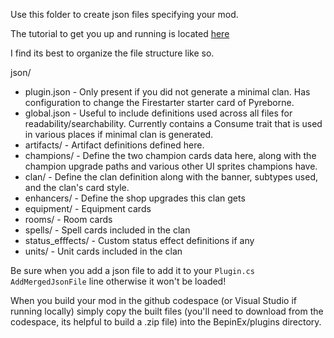 Use this folder to create json files specifying your mod.

The tutorial to get you up and running is located [here](https://github.com/Monster-Train-2-Modding-Group/Trainworks-Reloaded/wiki)

I find its best to organize the file structure like so.

json/

* plugin.json - Only present if you did not generate a minimal clan. Has configuration to change the Firestarter starter card of Pyreborne.
* global.json - Useful to include definitions used across all files for readability/searchability. Currently contains a Consume trait that is used in various places if minimal clan is generated.
* artifacts/ - Artifact definitions defined here.
* champions/ - Define the two champion cards data here, along with the champion upgrade paths and various other UI sprites champions have.
* clan/ - Define the clan definition along with the banner, subtypes used, and the clan's card style.
* enhancers/ - Define the shop upgrades this clan gets
* equipment/ - Equipment cards
* rooms/ - Room cards
* spells/ - Spell cards included in the clan
* status_efffects/ - Custom status effect definitions if any
* units/ - Unit cards included in the clan

Be sure when you add a json file to add it to your `Plugin.cs` `AddMergedJsonFile` line otherwise it won't be loaded!

When you build your mod in the github codespace (or Visual Studio if running locally) simply copy the built files (you'll need to download from the codespace, its helpful to build a .zip file) into the BepinEx/plugins directory.
